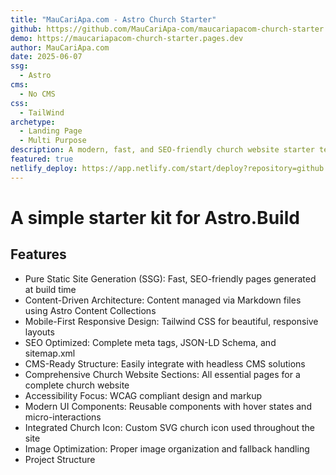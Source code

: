```yaml
---
title: "MauCariApa.com - Astro Church Starter"
github: https://github.com/MauCariApa-com/maucariapacom-church-starter
demo: https://maucariapacom-church-starter.pages.dev
author: MauCariApa.com
date: 2025-06-07
ssg:
  - Astro
cms:
  - No CMS
css:
  - TailWind 
archetype:
  - Landing Page
  - Multi Purpose
description: A modern, fast, and SEO-friendly church website starter template built with Astro, focusing on Pure Static Site Generation (SSG) with content managed through Markdown/MDX files. Built with Astro & TailwindCSS.
featured: true
netlify_deploy: https://app.netlify.com/start/deploy?repository=github.com/MauCariApa-com/maucariapacom-church-starter
---
```


# A simple starter kit for Astro.Build

## Features 

- Pure Static Site Generation (SSG): Fast, SEO-friendly pages generated at build time
- Content-Driven Architecture: Content managed via Markdown files using Astro Content Collections
- Mobile-First Responsive Design: Tailwind CSS for beautiful, responsive layouts
- SEO Optimized: Complete meta tags, JSON-LD Schema, and sitemap.xml
- CMS-Ready Structure: Easily integrate with headless CMS solutions
- Comprehensive Church Website Sections: All essential pages for a complete church website
- Accessibility Focus: WCAG compliant design and markup
- Modern UI Components: Reusable components with hover states and micro-interactions
- Integrated Church Icon: Custom SVG church icon used throughout the site
- Image Optimization: Proper image organization and fallback handling
- Project Structure
